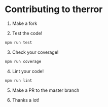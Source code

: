 # Contributing to therror

1. Make a fork

2. Test the code!
  ```sh
  npm run test
  ```

3. Check your coverage!
  ```sh
  npm run coverage
  ```

4. Lint your code!
  ```sh
  npm run lint
  ```

5. Make a PR to the master branch

6. Thanks a lot!
